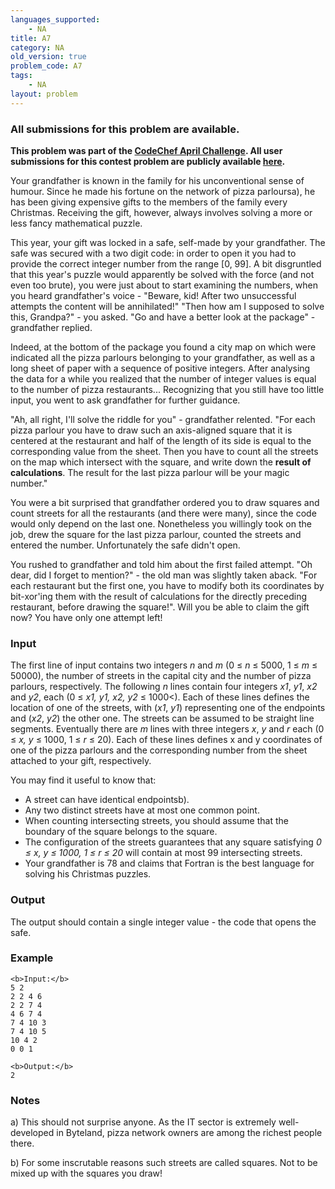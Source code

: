 ```yaml
---
languages_supported:
    - NA
title: A7
category: NA
old_version: true
problem_code: A7
tags:
    - NA
layout: problem
---
```

###  All submissions for this problem are available. 

**This problem was part of the [CodeChef April Challenge](/APRIL09/). All user submissions for this contest problem are publicly available [here](/APRIL09/status/A7/).**

Your grandfather is known in the family for his unconventional sense of humour. Since he made his fortune on the network of pizza parloursa), he has been giving expensive gifts to the members of the family every Christmas. Receiving the gift, however, always involves solving a more or less fancy mathematical puzzle.

This year, your gift was locked in a safe, self-made by your grandfather. The safe was secured with a two digit code: in order to open it you had to provide the correct integer number from the range \[0, 99\]. A bit disgruntled that this year's puzzle would apparently be solved with the force (and not even too brute), you were just about to start examining the numbers, when you heard grandfather's voice - "Beware, kid! After two unsuccessful attempts the content will be annihilated!" "Then how am I supposed to solve this, Grandpa?" - you asked. "Go and have a better look at the package" - grandfather replied.

Indeed, at the bottom of the package you found a city map on which were indicated all the pizza parlours belonging to your grandfather, as well as a long sheet of paper with a sequence of positive integers. After analysing the data for a while you realized that the number of integer values is equal to the number of pizza restaurants... Recognizing that you still have too little input, you went to ask grandfather for further guidance.

"Ah, all right, I'll solve the riddle for you" - grandfather relented. "For each pizza parlour you have to draw such an axis-aligned square that it is centered at the restaurant and half of the length of its side is equal to the corresponding value from the sheet. Then you have to count all the streets on the map which intersect with the square, and write down the **result of calculations**. The result for the last pizza parlour will be your magic number."

You were a bit surprised that grandfather ordered you to draw squares and count streets for all the restaurants (and there were many), since the code would only depend on the last one. Nonetheless you willingly took on the job, drew the square for the last pizza parlour, counted the streets and entered the number. Unfortunately the safe didn't open.

You rushed to grandfather and told him about the first failed attempt. "Oh dear, did I forget to mention?" - the old man was slightly taken aback. "For each restaurant but the first one, you have to modify both its coordinates by bit-xor'ing them with the result of calculations for the directly preceding restaurant, before drawing the square!". Will you be able to claim the gift now? You have only one attempt left!

### Input

The first line of input contains two integers _n_ and _m_ (0 ≤ _n_ ≤ 5000, 1 ≤ _m_ ≤ 50000), the number of streets in the capital city and the number of pizza parlours, respectively. The following _n_ lines contain four integers _x1_, _y1_, _x2_ and _y2_, each (0 ≤ _x1, y1, x2, y2_ ≤ 1000<). Each of these lines defines the location of one of the streets, with (_x1_, _y1_) representing one of the endpoints and (_x2_, _y2_) the other one. The streets can be assumed to be straight line segments. Eventually there are _m_ lines with three integers _x_, _y_ and _r_ each (0 ≤ _x, y_ ≤ 1000, 1 ≤ _r_ ≤ 20). Each of these lines defines x and y coordinates of one of the pizza parlours and the corresponding number from the sheet attached to your gift, respectively.

You may find it useful to know that:

- A street can have identical endpointsb).
- Any two distinct streets have at most one common point.
- When counting intersecting streets, you should assume that the boundary of the square belongs to the square.
- The configuration of the streets guarantees that any square satisfying _0 ≤ x, y ≤ 1000, 1 ≤ r ≤ 20_ will contain at most 99 intersecting streets.
- Your grandfather is 78 and claims that Fortran is the best language for solving his Christmas puzzles.

### Output

The output should contain a single integer value - the code that opens the safe.

### Example

```
<b>Input:</b>
5 2
2 2 4 6
2 2 7 4
4 6 7 4
7 4 10 3
7 4 10 5
10 4 2
0 0 1

<b>Output:</b>
2

```
### Notes

a) This should not surprise anyone. As the IT sector is extremely well-developed in Byteland, pizza network owners are among the richest people there.

b) For some inscrutable reasons such streets are called squares. Not to be mixed up with the squares you draw!